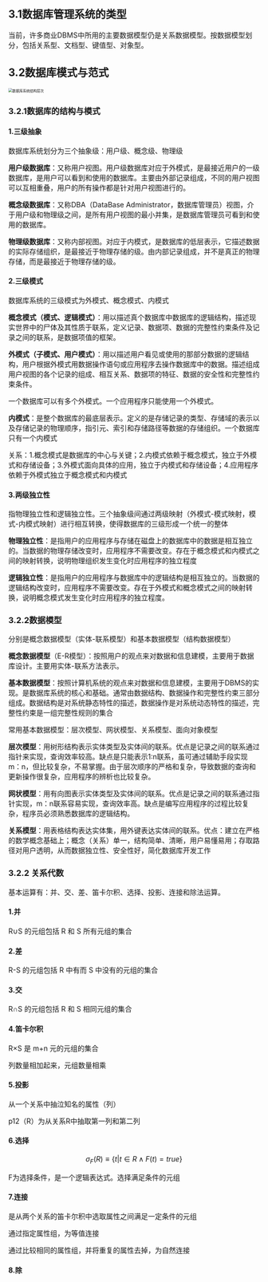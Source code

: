 ## 3.1数据库管理系统的类型

当前，许多商业DBMS中所用的主要数据模型仍是关系数据模型。按数据模型划分，包括关系型、文档型、键值型、对象型。

## 3.2数据库模式与范式

<img src="/Users/apple/Documents/GitHub/SystemArchitecture/pic/数据库系统结构层次.png" alt="数据库系统结构层次" style="zoom:50%;" />

### 3.2.1数据库的结构与模式

#### 1.三级抽象

数据库系统划分为三个抽象级：用户级、概念级、物理级

**用户级数据库**：又称用户视图。用户级数据库对应于外模式，是最接近用户的一级数据库，是用户可以看到和使用的数据库。主要由外部记录组成，不同的用户视图可以互相重叠，用户的所有操作都是针对用户视图进行的。

**概念级数据库**：又称DBA（DataBase Administrator，数据库管理员）视图，介于用户级和物理级之间，是所有用户视图的最小并集，是数据库管理员可看到和使用的数据库。

**物理级数据库**：又称内部视图。对应于内模式，是数据库的低层表示，它描述数据的实际存储组织，是最接近于物理存储的级。由内部记录组成，并不是真正的物理存储，而是最接近于物理存储的级。

#### 2.三级模式

数据库系统的三级模式为外模式、概念模式、内模式

**概念模式（模式、逻辑模式）**：用以描述真个数据库中数据库的逻辑结构，描述现实世界中的尸体及其性质于联系，定义记录、数据项、数据的完整性约束条件及记录之间的联系，是数据项值的框架。

**外模式（子模式、用户模式）**：用以描述用户看见或使用的那部分数据的逻辑结构，用户根据外模式用数据操作语句或应用程序去操作数据库中的数据。描述组成用户视图的各个记录的组成、相互关系、数据项的特征、数据的安全性和完整性约束条件。

一个数据库可以有多个外模式。一个应用程序只能使用一个外模式。

**内模式**：是整个数据库的最底层表示。定义的是存储记录的类型、存储域的表示以及存储记录的物理顺序，指引元、索引和存储路径等数据的存储组织。一个数据库只有一个内模式

关系：1.概念模式是数据库的中心与关键；2.内模式依赖于概念模式，独立于外模式和存储设备；3.外模式面向具体的应用，独立于内模式和存储设备；4.应用程序依赖于外模式独立于概念模式和内模式

#### 3.两级独立性

指物理独立性和逻辑独立性。三个抽象级间通过两级映射（外模式-模式映射，模式-内模式映射）进行相互转换，使得数据库的三级形成一个统一的整体

**物理独立性**：是指用户的应用程序与存储在磁盘上的数据库中的数据是相互独立的。当数据的物理存储改变时，应用程序不需要改变。存在于概念模式和内模式之间的映射转换，说明物理组织发生变化时应用程序的独立程度

**逻辑独立性**：是指用户的应用程序与数据库中的逻辑结构是相互独立的。当数据的逻辑结构改变时，应用程序不需要改变。存在于外模式和概念模式之间的映射转换，说明概念模式发生变化时应用程序的独立程度。

### 3.2.2数据模型

分别是概念数据模型（实体-联系模型）和基本数据模型（结构数据模型）

**概念数据模型**（E-R模型）：按照用户的观点来对数据和信息建模，主要用于数据库设计。主要用实体-联系方法表示。

**基本数据模型**：按照计算机系统的观点来对数据和信息建模，主要用于DBMS的实现。是数据库系统的核心和基础。通常由数据结构、数据操作和完整性约束三部分组成。数据结构是对系统静态特性的描述，数据操作是对系统动态特性的描述，完整性约束是一组完整性规则的集合

常用基本数据模型：层次模型、网状模型、关系模型、面向对象模型

**层次模型**：用树形结构表示实体类型及实体间的联系。优点是记录之间的联系通过指针来实现，查询效率较高。缺点是只能表示1:n联系，虽可通过辅助手段实现m：n，但比较复杂，不易掌握。由于层次顺序的严格和复杂，导致数据的查询和更新操作很复杂，应用程序的辨析也比较复杂。

**网状模型**：用有向图表示实体类型及实体间的联系。优点是记录之间的联系通过指针实现，m：n联系容易实现，查询效率高。缺点是编写应用程序的过程比较复杂，程序员必须熟悉数据库的逻辑结构。

**关系模型**：用表格结构表达实体集，用外键表达实体间的联系。优点：建立在严格的数学概念基础上；概念（关系）单一，结构简单、清晰，用户易懂易用；存取路径对用户透明，从而数据独立性、安全性好，简化数据库开发工作

### 3.2.2 关系代数

基本运算有：并、交、差、笛卡尔积、选择、投影、连接和除法运算。

#### 1.并

R∪S 的元组包括 R 和 S 所有元组的集合

#### 2.差

R-S 的元组包括 R 中有而 S 中没有的元组的集合

#### 3.交

R∩S 的元组包括 R 和 S 相同元组的集合

#### 4.笛卡尔积

R×S 是 m+n 元的元组的集合

列数量相加起来，元组数量相乘

#### 5.投影

从一个关系中抽泣知名的属性（列）

p12（R）为从关系R中抽取第一列和第二列

#### 6.选择

$$
\sigma_F(R)\equiv\{t|t\in R\wedge F(t)=true\}
$$

F为选择条件，是一个逻辑表达式。选择满足条件的元组

#### 7.连接

是从两个关系的笛卡尔积中选取属性之间满足一定条件的元组

通过指定属性组，为等值连接

通过比较相同的属性组，并将重复的属性去掉，为自然连接

#### 8.除

